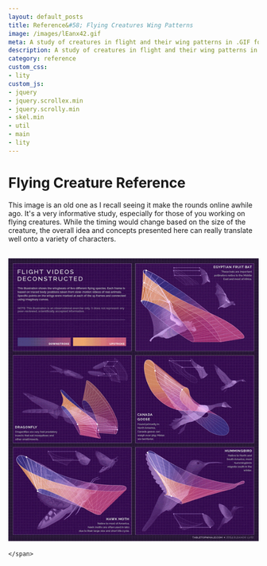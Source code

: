 ```yaml
---
layout: default_posts
title: Reference&#58; Flying Creatures Wing Patterns
image: /images/lEanx42.gif
meta: A study of creatures in flight and their wing patterns in .GIF format. Helpful reference for any flying character you are working on.
description: A study of creatures in flight and their wing patterns in .GIF format. Helpful reference for any flying character you are working on.
category: reference
custom_css:
- lity
custom_js:
- jquery
- jquery.scrollex.min
- jquery.scrolly.min
- skel.min
- util
- main
- lity
---
```

<h1 class="major">Flying Creature Reference</h1>
This image is an old one as I recall seeing it make the rounds online awhile ago. It's a very informative study, especially for those of you working on flying creatures. While the timing would change based on the size of the creature, the overall idea and concepts presented here can really translate well onto a variety of characters.
<br />
<br />
<div>
    <span class="image fit_half">

![image tooltip here](/images/lEanx42.gif)

    </span>
   
</div>





